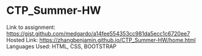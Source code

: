 # CTP_Summer-HW
Link to assignment: https://gist.github.com/medgardo/a14fee554353cc981da5ecc1c6720ee7 <br/>
Hosted Link: https://zhangbenjamin.github.io/CTP_Summer-HW/home.html<br/>
Languages Used: HTML, CSS, BOOTSTRAP<br/>